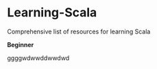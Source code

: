 # Learning-Scala
Comprehensive list of resources for learning Scala

<b>Beginner</b>

ggggwdwwddwwdwd
